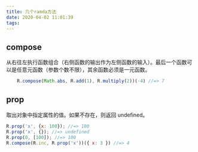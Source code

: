 ```yaml
---
title: 几个ramda方法
date: 2020-04-02 11:01:39
tags:
---
```


## compose

从右往左执行函数组合（右侧函数的输出作为左侧函数的输入）。最后一个函数可以是任意元函数（参数个数不限），其余函数必须是一元函数。

```javascript
    R.compose(Math.abs, R.add(1), R.multiply(2))(-4) //=> 7
```

## prop

取出对象中指定属性的值。如果不存在，则返回 undefined。

```javascript
R.prop('x', {x: 100}); //=> 100
R.prop('x', {}); //=> undefined
R.prop(0, [100]); //=> 100
R.compose(R.inc, R.prop('x'))({ x: 3 }) //=> 4
```
